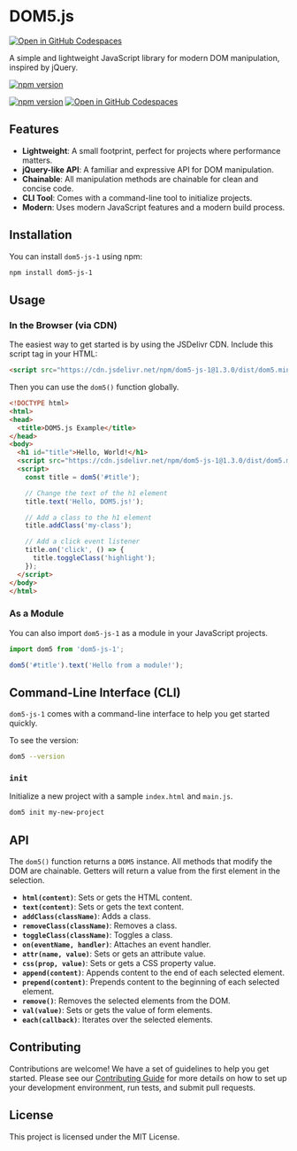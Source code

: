# DOM5.js

[![Open in GitHub Codespaces](https://github.com/codespaces/button)](https://github.com/codespaces/new/gtref/DOM5)

A simple and lightweight JavaScript library for modern DOM manipulation, inspired by jQuery.


[![npm version](https://badge.fury.io/js/dom5-js-1.svg)](https://badge.fury.io/js/dom5-js-1)

[![npm version](https://badge.fury.io/js/dom5-js-1.svg)](https://badge.fury.io/js/dom5-js-1)  [![Open in GitHub Codespaces](https://github.com/codespaces/badge.svg)](https://codespaces.new/gtref/DOM5)



## Features

-   **Lightweight**: A small footprint, perfect for projects where performance matters.
-   **jQuery-like API**: A familiar and expressive API for DOM manipulation.
-   **Chainable**: All manipulation methods are chainable for clean and concise code.
-   **CLI Tool**: Comes with a command-line tool to initialize projects.
-   **Modern**: Uses modern JavaScript features and a modern build process.

## Installation

You can install `dom5-js-1` using npm:

```bash
npm install dom5-js-1
```

## Usage

### In the Browser (via CDN)

The easiest way to get started is by using the JSDelivr CDN. Include this script tag in your HTML:

```html
<script src="https://cdn.jsdelivr.net/npm/dom5-js-1@1.3.0/dist/dom5.min.js"></script>
```

Then you can use the `dom5()` function globally.

```html
<!DOCTYPE html>
<html>
<head>
  <title>DOM5.js Example</title>
</head>
<body>
  <h1 id="title">Hello, World!</h1>
  <script src="https://cdn.jsdelivr.net/npm/dom5-js-1@1.3.0/dist/dom5.min.js"></script>
  <script>
    const title = dom5('#title');

    // Change the text of the h1 element
    title.text('Hello, DOM5.js!');

    // Add a class to the h1 element
    title.addClass('my-class');

    // Add a click event listener
    title.on('click', () => {
      title.toggleClass('highlight');
    });
  </script>
</body>
</html>
```

### As a Module

You can also import `dom5-js-1` as a module in your JavaScript projects.

```javascript
import dom5 from 'dom5-js-1';

dom5('#title').text('Hello from a module!');
```

## Command-Line Interface (CLI)

`dom5-js-1` comes with a command-line interface to help you get started quickly.

To see the version:
```bash
dom5 --version
```

### `init`

Initialize a new project with a sample `index.html` and `main.js`.

```bash
dom5 init my-new-project
```


## API

The `dom5()` function returns a `DOM5` instance. All methods that modify the DOM are chainable. Getters will return a value from the first element in the selection.

-   **`html(content)`**: Sets or gets the HTML content.
-   **`text(content)`**: Sets or gets the text content.
-   **`addClass(className)`**: Adds a class.
-   **`removeClass(className)`**: Removes a class.
-   **`toggleClass(className)`**: Toggles a class.
-   **`on(eventName, handler)`**: Attaches an event handler.
-   **`attr(name, value)`**: Sets or gets an attribute value.
-   **`css(prop, value)`**: Sets or gets a CSS property value.
-   **`append(content)`**: Appends content to the end of each selected element.
-   **`prepend(content)`**: Prepends content to the beginning of each selected element.
-   **`remove()`**: Removes the selected elements from the DOM.
-   **`val(value)`**: Sets or gets the value of form elements.
-   **`each(callback)`**: Iterates over the selected elements.

## Contributing

Contributions are welcome! We have a set of guidelines to help you get started. Please see our [Contributing Guide](CONTRIBUTING.md) for more details on how to set up your development environment, run tests, and submit pull requests.

## License

This project is licensed under the MIT License.
